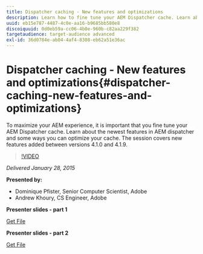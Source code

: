 ```yaml
---
title: Dispatcher caching - New features and optimizations
description: Learn how to fine tune your AEM Dispatcher cache. Learn about the newest features in AEM dispatcher and some ways you can optimize your cache. The session covers new features added between versions 4.1.0 and 4.1.9.
uuid: eb15e787-4487-4c0e-aa16-b9685bb580e8
discoiquuid: 0d0eb59a-cc06-4b0e-960b-c82aa229f382
targetaudience: target-audience advanced
exl-id: 36d0784e-ab04-4af4-8308-eb62a51e36ac
---
```

# Dispatcher caching - New features and optimizations{#dispatcher-caching-new-features-and-optimizations}

To maximize your AEM experience, it is important that you fine tune your AEM Dispatcher cache. Learn about the newest features in AEM dispatcher and some ways you can optimize your cache. The session covers new features added between versions 4.1.0 and 4.1.9.

>[!VIDEO](https://video.tv.adobe.com/v/19378/?quality=9)

*Delivered January 28, 2015*

**Presented by:**

* Dominique Pfister, Senior Computer Scientist, Adobe
* Andrew Khoury, CS Engineer, Adobe

**Presenter slides - part 1**

[Get File](assets/aemgems-dispatcher-caching-part1-jan-28-2015.pdf)

**Presenter slides - part 2**

[Get File](assets/aemgems-dispatcher-caching-part2-jan-28-2015.pdf)
<!--
[Get back to the Overview](https://helpx.adobe.com/experience-manager/kt/eseminars/gems/aem-index.html)
-->

